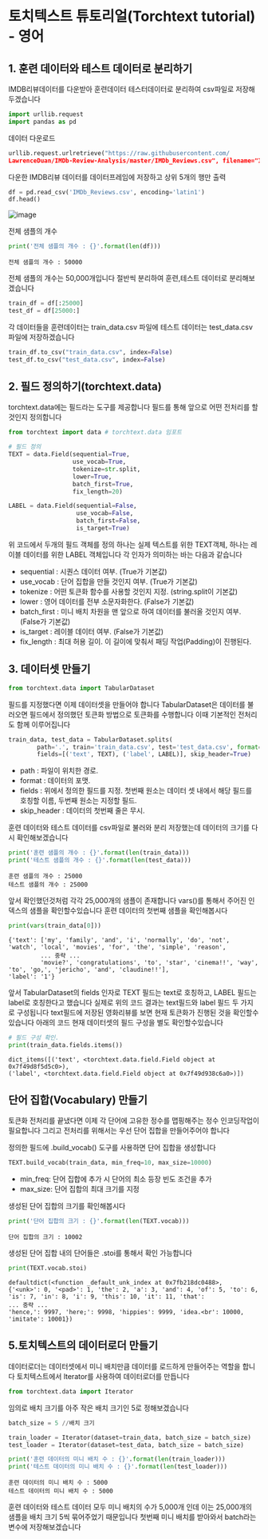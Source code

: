 # 토치텍스트 튜토리얼(Torchtext tutorial) - 영어

## 1. 훈련 데이터와 테스트 데이터로 분리하기

IMDB리뷰데이터를 다운받아 훈련데이터 테스터데이터로 분리하여 csv파일로 저장해두겠습니다

```py
import urllib.request
import pandas as pd
```

데이터 다운로드 
```py
urllib.request.urlretrieve("https://raw.githubusercontent.com/
LawrenceDuan/IMDb-Review-Analysis/master/IMDb_Reviews.csv", filename="IMDb_Reviews.csv")
```

다운한 IMDB리뷰 데이터를 데이터프레임에 저장하고 상위 5개의 행만 출력
```py
df = pd.read_csv('IMDb_Reviews.csv', encoding='latin1')
df.head()
```

![image](https://user-images.githubusercontent.com/80239748/131497332-134d1c59-01b8-40d7-8a86-0bb86297500b.png)

전체 샘플의 개수 
```py
print('전체 샘플의 개수 : {}'.format(len(df)))
```
```
전체 샘플의 개수 : 50000
```

전체 샘플의 개수는 50,000개입니다 절반씩 분리하여 훈련,테스트 데이터로 분리해보겠습니다 
```py
train_df = df[:25000]
test_df = df[25000:]
```

각 데이터들을 훈련데이터는 train_data.csv 파일에 테스트 데이터는 test_data.csv 파일에 저장하겠습니다
```py
train_df.to_csv("train_data.csv", index=False)
test_df.to_csv("test_data.csv", index=False)
```

## 2. 필드 정의하기(torchtext.data)

torchtext.data에는 필드라는 도구를 제공합니다 필드를 통해 앞으로 어떤 전처리를 할 것인지 정의합니다 
```py
from torchtext import data # torchtext.data 임포트

# 필드 정의
TEXT = data.Field(sequential=True,
                  use_vocab=True,
                  tokenize=str.split,
                  lower=True,
                  batch_first=True,
                  fix_length=20)

LABEL = data.Field(sequential=False,
                   use_vocab=False,
                   batch_first=False,
                   is_target=True)
```

위 코드에서 두개의 필드 객체를 정의 하나는 실제 텍스트를 위한 TEXT객체, 하나는 레이블 데이터를 위한 LABEL 객체입니다
각 인자가 의미하는 바는 다음과 같습니다 
* sequential : 시퀀스 데이터 여부. (True가 기본값)
* use_vocab : 단어 집합을 만들 것인지 여부. (True가 기본값)
* tokenize : 어떤 토큰화 함수를 사용할 것인지 지정. (string.split이 기본값)
* lower : 영어 데이터를 전부 소문자화한다. (False가 기본값)
* batch_first : 미니 배치 차원을 맨 앞으로 하여 데이터를 불러올 것인지 여부. (False가 기본값)
* is_target : 레이블 데이터 여부. (False가 기본값)
* fix_length : 최대 허용 길이. 이 길이에 맞춰서 패딩 작업(Padding)이 진행된다.


## 3. 데이터셋 만들기
```py
from torchtext.data import TabularDataset
```

필드를 지정했다면 이제 데이터셋을 만들어야 합니다 TabularDataset은 데이터를 불러오면 필드에서 정의했던 토큰화 방법으로
토큰화를 수행합니다 이때 기본적인 전처리도 함께 이루어집니다 

```py
train_data, test_data = TabularDataset.splits(
        path='.', train='train_data.csv', test='test_data.csv', format='csv',
        fields=[('text', TEXT), ('label', LABEL)], skip_header=True)
```
* path : 파일이 위치한 경로.
* format : 데이터의 포맷.
* fields : 위에서 정의한 필드를 지정. 첫번째 원소는 데이터 셋 내에서 해당 필드를 호칭할 이름, 두번째 원소는 지정할 필드.
* skip_header : 데이터의 첫번째 줄은 무시.

훈련 데이터와 테스트 데이터를 csv파일로 불러와 분리 저장했는데 데이터의 크기를 다시 확인해보겠습니다
```py
print('훈련 샘플의 개수 : {}'.format(len(train_data)))
print('테스트 샘플의 개수 : {}'.format(len(test_data)))
```

```
훈련 샘플의 개수 : 25000
테스트 샘플의 개수 : 25000
```

앞서 확인했던것처럼 각각 25,000개의 샘플이 존재합니다 vars()를 통해서 주어진 인덱스의 샘플을 확인할수있습니다
훈련 데이터의 첫번째 샘플을 확인해봅시다 
```py
print(vars(train_data[0]))
```
```
{'text': ['my', 'family', 'and', 'i', 'normally', 'do', 'not', 'watch', 'local', 'movies', 'for', 'the', 'simple', 'reason', 
         ... 중략 ...
         'movie?', 'congratulations', 'to', 'star', 'cinema!!', 'way', 'to', 'go,', 'jericho', 'and', 'claudine!!'],
'label': '1'}
```

앞서 TabularDataset의 fields 인자로 TEXT 필드는 text로 호칭하고, LABEL 필드는 label로 호칭한다고 했습니다 
실제로 위의 코드 결과는 text필드와 label 필드 두 가지로 구성됩니다 text필드에 저장된 영화리뷰를 보면 현재 토큰화가
진행된 것을 확인할수있습니다 아래의 코드 현재 데이터셋의 필드 구성을 별도 확인할수있습니다 
```py
# 필드 구성 확인.
print(train_data.fields.items())
```
```
dict_items([('text', <torchtext.data.field.Field object at 0x7f49d8f5d5c0>), 
('label', <torchtext.data.field.Field object at 0x7f49d938c6a0>)])
```

## 단어 집합(Vocabulary) 만들기

토큰화 전처리를 끝냈다면 이제 각 단어에 고유한 정수를 맵핑해주는 정수 인코딩작업이 필요합니다 그리고 전처리를 위해서는 
우선 단어 집합을 만들어주어야 합니다 

정의한 필드에 .build_vocab() 도구를 사용하면 단어 집합을 생성합니다 

```py
TEXT.build_vocab(train_data, min_freq=10, max_size=10000)
```

* min_freq: 단어 집합에 추가 시 단어의 최소 등장 빈도 조건을 추가
* max_size: 단어 집합의 최대 크기를 지정

생성된 단어 집합의 크기를 확인해봅시다 

```py
print('단어 집합의 크기 : {}'.format(len(TEXT.vocab)))
```
```
단어 집합의 크기 : 10002
```

생성된 단어 집합 내의 단어들은 .stoi를 통해서 확인 가능합니다 
```py
print(TEXT.vocab.stoi)
```
```
defaultdict(<function _default_unk_index at 0x7fb218dc0488>,
{'<unk>': 0, '<pad>': 1, 'the': 2, 'a': 3, 'and': 4, 'of': 5, 'to': 6, 'is': 7, 'in': 8, 'i': 9, 'this': 10, 'it': 11, 'that': 
... 중략 ...
'hence,': 9997, 'here;': 9998, 'hippies': 9999, 'idea.<br': 10000, 'imitate': 10001})
```

## 5.토치텍스트의 데이터로더 만들기

데이터로더는 데이터셋에서 미니 배치만큼 데이터를 로드하게 만들어주는 역할을 합니다 
토치텍스트에서 lterator를 사용하여 데이터로더를 만듭니다
```py
from torchtext.data import Iterator
```

임의로 배치 크기를 아주 작은 배치 크기인 5로 정해보겠습니다
```py
batch_size = 5 //배치 크기 

train_loader = Iterator(dataset=train_data, batch_size = batch_size)
test_loader = Iterator(dataset=test_data, batch_size = batch_size)

print('훈련 데이터의 미니 배치 수 : {}'.format(len(train_loader)))
print('테스트 데이터의 미니 배치 수 : {}'.format(len(test_loader)))
```
```
훈련 데이터의 미니 배치 수 : 5000
테스트 데이터의 미니 배치 수 : 5000
```

훈련 데이터와 테스트 데이터 모두 미니 배치의 수가 5,000개 인데 이는 25,000개의 샘플을 배치 크기 5씩 
묶어주었기 때문입니다 첫번째 미니 배치를 받아와서 batch라는 변수에 저장해보겠습니다 

